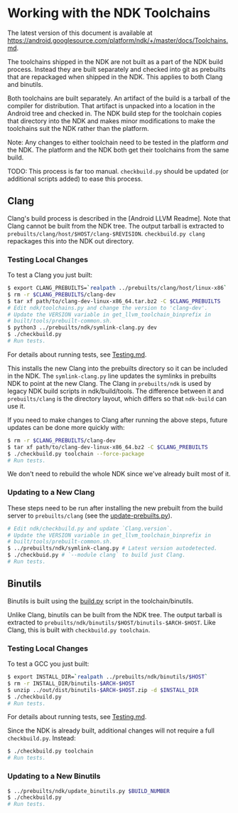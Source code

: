 # Working with the NDK Toolchains

The latest version of this document is available at
https://android.googlesource.com/platform/ndk/+/master/docs/Toolchains.md.

The toolchains shipped in the NDK are not built as a part of the NDK build
process. Instead they are built separately and checked into git as prebuilts
that are repackaged when shipped in the NDK. This applies to both Clang and
binutils.

Both toolchains are built separately. An artifact of the build is a tarball of
the compiler for distribution. That artifact is unpacked into a location in the
Android tree and checked in. The NDK build step for the toolchain copies that
directory into the NDK and makes minor modifications to make the toolchains suit
the NDK rather than the platform.

Note: Any changes to either toolchain need to be tested in the platform *and*
the NDK. The platform and the NDK both get their toolchains from the same build.

TODO: This process is far too manual. `checkbuild.py` should be updated (or
additional scripts added) to ease this process.

## Clang

Clang's build process is described in the [Android LLVM Readme]. Note that Clang
cannot be built from the NDK tree. The output tarball is extracted to
`prebuilts/clang/host/$HOST/clang-$REVISION`. `checkbuild.py clang` repackages
this into the NDK out directory.

[Android Clang Readme]: https://android.googlesource.com/toolchain/llvm_android/+/master/README.md

### Testing Local Changes

To test a Clang you just built:

```bash
$ export CLANG_PREBUILTS=`realpath ../prebuilts/clang/host/linux-x86`
$ rm -r $CLANG_PREBUILTS/clang-dev
$ tar xf path/to/clang-dev-linux-x86_64.tar.bz2 -C $CLANG_PREBUILTS
# Edit ndk/toolchains.py and change the version to 'clang-dev'.
# Update the VERSION variable in get_llvm_toolchain_binprefix in
# built/tools/prebuilt-common.sh.
$ python3 ../prebuilts/ndk/symlink-clang.py dev
$ ./checkbuild.py
# Run tests.
```

For details about running tests, see [Testing.md].

[Testing.md]: Testing.md

This installs the new Clang into the prebuilts directory so it can be included
in the NDK. The `symlink-clang.py` line updates the symlinks in prebuilts NDK to
point at the new Clang. The Clang in `prebuilts/ndk` is used by legacy NDK build
scripts in ndk/build/tools. The difference between it and `prebuilts/clang` is
the directory layout, which differs so that `ndk-build` can use it.

If you need to make changes to Clang after running the above steps, future
updates can be done more quickly with:

```bash
$ rm -r $CLANG_PREBUILTS/clang-dev
$ tar xf path/to/clang-dev-linux-x86_64.bz2 -C $CLANG_PREBUILTS
$ ./checkbuild.py toolchain --force-package
# Run tests.
```

We don't need to rebuild the whole NDK since we've already built most of it.

### Updating to a New Clang

These steps need to be run after installing the new prebuilt from the build
server to `prebuilts/clang` (see the [update-prebuilts.py]).

[update-prebuilts.py]: https://android.googlesource.com/toolchain/llvm_android/+/master/update-prebuilts.py

```bash
# Edit ndk/checkbuild.py and update `Clang.version`.
# Update the VERSION variable in get_llvm_toolchain_binprefix in
# built/tools/prebuilt-common.sh.
$ ../prebuilts/ndk/symlink-clang.py # Latest version autodetected.
$ ./checkbuid.py # `--module clang` to build just Clang.
# Run tests.
```

## Binutils

Binutils is built using the [build.py] script in the toolchain/binutils.

Unlike Clang, binutils can be built from the NDK tree. The output tarball is
extracted to `prebuilts/ndk/binutils/$HOST/binutils-$ARCH-$HOST`. Like Clang,
this is built with `checkbuild.py toolchain`.

[build.py]: https://android.googlesource.com/toolchain/binutils/+/master/build.py

### Testing Local Changes

To test a GCC you just built:

```bash
$ export INSTALL_DIR=`realpath ../prebuilts/ndk/binutils/$HOST`
$ rm -r INSTALL_DIR/binutils-$ARCH-$HOST
$ unzip ../out/dist/binutils-$ARCH-$HOST.zip -d $INSTALL_DIR
$ ./checkbuild.py
# Run tests.
```

For details about running tests, see [Testing.md].

Since the NDK is already built, additional changes will not require a full
`checkbuild.py`. Instead:

```bash
$ ./checkbuild.py toolchain
# Run tests.
```

### Updating to a New Binutils

```bash
$ ../prebuilts/ndk/update_binutils.py $BUILD_NUMBER
$ ./checkbuild.py
# Run tests.
```
